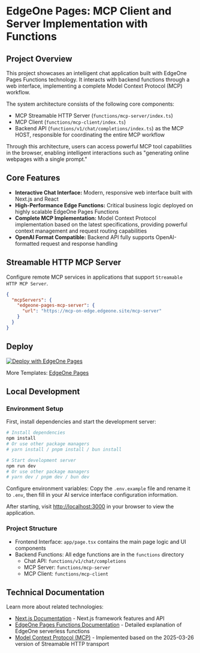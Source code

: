 # EdgeOne Pages: MCP Client and Server Implementation with Functions

## Project Overview

This project showcases an intelligent chat application built with EdgeOne Pages Functions technology. It interacts with backend functions through a web interface, implementing a complete Model Context Protocol (MCP) workflow.

The system architecture consists of the following core components:

- MCP Streamable HTTP Server (`functions/mcp-server/index.ts`)
- MCP Client (`functions/mcp-client/index.ts`)
- Backend API (`functions/v1/chat/completions/index.ts`) as the MCP HOST, responsible for coordinating the entire MCP workflow

Through this architecture, users can access powerful MCP tool capabilities in the browser, enabling intelligent interactions such as "generating online webpages with a single prompt."

## Core Features

- **Interactive Chat Interface:** Modern, responsive web interface built with Next.js and React
- **High-Performance Edge Functions:** Critical business logic deployed on highly scalable EdgeOne Pages Functions
- **Complete MCP Implementation:** Model Context Protocol implementation based on the latest specifications, providing powerful context management and request routing capabilities
- **OpenAI Format Compatible:** Backend API fully supports OpenAI-formatted request and response handling

## Streamable HTTP MCP Server

Configure remote MCP services in applications that support `Streamable HTTP MCP Server`.

```json
{
  "mcpServers": {
    "edgeone-pages-mcp-server": {
      "url": "https://mcp-on-edge.edgeone.site/mcp-server"
    }
  }
}
```

## Deploy

[![Deploy with EdgeOne Pages](https://cdnstatic.tencentcs.com/edgeone/pages/deploy.svg)](https://edgeone.ai/pages/new?template=mcp-on-edge)

More Templates: [EdgeOne Pages](https://edgeone.ai/pages/templates)

## Local Development

### Environment Setup

First, install dependencies and start the development server:

```bash
# Install dependencies
npm install
# Or use other package managers
# yarn install / pnpm install / bun install

# Start development server
npm run dev
# Or use other package managers
# yarn dev / pnpm dev / bun dev
```

Configure environment variables: Copy the `.env.example` file and rename it to `.env`, then fill in your AI service interface configuration information.

After starting, visit [http://localhost:3000](http://localhost:3000) in your browser to view the application.

### Project Structure

- Frontend Interface: `app/page.tsx` contains the main page logic and UI components
- Backend Functions: All edge functions are in the `functions` directory
  - Chat API: `functions/v1/chat/completions`
  - MCP Server: `functions/mcp-server`
  - MCP Client: `functions/mcp-client`

## Technical Documentation

Learn more about related technologies:

- [Next.js Documentation](https://nextjs.org/docs) - Next.js framework features and API
- [EdgeOne Pages Functions Documentation](https://pages.edgeone.ai/document/pages-functions-overview) - Detailed explanation of EdgeOne serverless functions
- [Model Context Protocol (MCP)](https://modelcontextprotocol.io/specification/2025-03-26/changelog) - Implemented based on the 2025-03-26 version of Streamable HTTP transport
